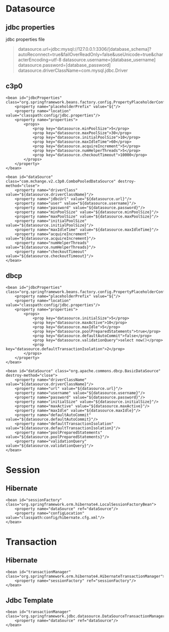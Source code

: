 # Datasource

## jdbc properties

jdbc properties file

> datasource.url=jdbc:mysql://127.0.0.1:3306/[database_schema]?autoReconnect=true&failOverReadOnly=false&useUnicode=true&characterEncoding=utf-8
> datasource.username=[database_username]
> datasource.password=[database_password]
> datasource.driverClassName=com.mysql.jdbc.Driver

## c3p0

    <bean id="jdbcProperties" class="org.springframework.beans.factory.config.PropertyPlaceholderConfigurer">
        <property name="placeholderPrefix" value="${"/>
        <property name="location" value="classpath:config/jdbc.properties"/>
        <property name="properties">
            <props>
                <prop key="datasource.minPoolSize">5</prop>
                <prop key="datasource.maxPoolSize">30</prop>
                <prop key="datasource.initialPoolSize">10</prop>
                <prop key="datasource.maxIdleTime">60</prop>
                <prop key="datasource.acquireIncrement">5</prop>
                <prop key="datasource.numHelperThreads">5</prop>
                <prop key="datasource.checkoutTimeout">10000</prop>
            </props>
        </property>
    </bean>
    
    <bean id="dataSource" class="com.mchange.v2.c3p0.ComboPooledDataSource" destroy-method="close">
		<property name="driverClass" value="${datasource.driverClassName}"/>
		<property name="jdbcUrl" value="${datasource.url}"/>
		<property name="user" value="${datasource.username}"/>
		<property name="password" value="${datasource.password}"/>
		<property name="minPoolSize" value="${datasource.minPoolSize}"/>
		<property name="maxPoolSize" value="${datasource.maxPoolSize}"/>
		<property name="initialPoolSize" value="${datasource.initialPoolSize}"/>
		<property name="maxIdleTime" value="${datasource.maxIdleTime}"/>
		<property name="acquireIncrement" value="${datasource.acquireIncrement}"/>
		<property name="numHelperThreads" value="${datasource.numHelperThreads}"/>
		<property name="checkoutTimeout" value="${datasource.checkoutTimeout}"/>
	</bean>

## dbcp

    <bean id="jdbcProperties" class="org.springframework.beans.factory.config.PropertyPlaceholderConfigurer">
		<property name="placeholderPrefix" value="${"/>
		<property name="location" value="classpath:config/jdbc.properties"/>
		<property name="properties">
			<props>
				<prop key="datasource.initialSize">5</prop>
				<prop key="datasource.maxActive">10</prop>
				<prop key="datasource.maxIdle">5</prop>
				<prop key="datasource.poolPreparedStatements">true</prop>
				<prop key="datasource.defaultAutoCommit">false</prop>
				<prop key="datasource.validationQuery">select now()</prop>
				<prop key="datasource.defaultTransactionIsolation">2</prop>
			</props>
		</property>
	</bean>
    
    <bean id="dataSource" class="org.apache.commons.dbcp.BasicDataSource" destroy-method="close">
		<property name="driverClassName" value="${datasource.driverClassName}"/>
		<property name="url" value="${datasource.url}"/>
		<property name="username" value="${datasource.username}"/>
		<property name="password" value="${datasource.password}"/>
		<property name="initialSize" value="${datasource.initialSize}"/>
		<property name="maxActive" value="${datasource.maxActive}"/>
		<property name="maxIdle" value="${datasource.maxIdle}"/>
		<property name="defaultAutoCommit" value="${datasource.defaultAutoCommit}"/>
		<property name="defaultTransactionIsolation" value="${datasource.defaultTransactionIsolation}"/>
		<property name="poolPreparedStatements" value="${datasource.poolPreparedStatements}"/>
		<property name="validationQuery" value="${datasource.validationQuery}"/>
	</bean>

# Session

## Hibernate

	<bean id="sessionFactory" class="org.springframework.orm.hibernate4.LocalSessionFactoryBean">
		<property name="dataSource" ref="dataSource"/>
		<property name="configLocation" value="classpath:config/hibernate.cfg.xml"/>
	</bean>

# Transaction

## Hibernate

	<bean id="transactionManager" class="org.springframework.orm.hibernate4.HibernateTransactionManager">
		<property name="sessionFactory" ref="sessionFactory"/>
	</bean>

## Jdbc Template

	<bean id="transactionManager" class="org.springframework.jdbc.datasource.DataSourceTransactionManager">
		<property name="dataSource" ref="dataSource"/>
	</bean>